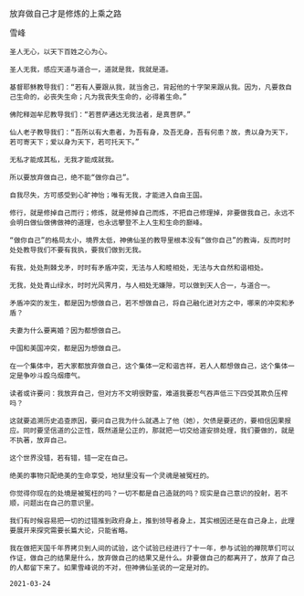 放弃做自己才是修炼的上乘之路

雪峰

    圣人无心，以天下百姓之心为心。

    圣人无我，感应天道与道合一，道就是我，我就是道。

    基督耶稣教导我们：“若有人要跟从我，就当舍己，背起他的十字架来跟从我。因为，凡要救自己生命的，必丧失生命；凡为我丧失生命的，必得着生命。”

    佛陀释迦牟尼教导我们：“若菩萨通达无我法者，是真菩萨。”

    仙人老子教导我们：“吾所以有大患者，为吾有身，及吾无身，吾有何患？故，贵以身为天下，若可寄天下；爱以身为天下，若可托天下。”

    无私才能成其私，无我才能成就我。

    所以要放弃做自己，绝不能“做你自己”。

    自我尽失，方可感受到心旷神怡；唯有无我，才能进入自由王国。

    修行，就是修掉自己而行；修炼，就是修掉自己而炼，不把自己修理掉，非要做我自己，永远不会明白做仙做佛做神的道理，也永远攀登不上人生和生命的巅峰。

    “做你自己”的格局太小，境界太低，神佛仙圣的教导里根本没有“做你自己”的教诲，反而时时处处教导我们不要有我执，要我们做到无我。

    有我，处处荆棘戈矛，时时有矛盾冲突，无法与人和睦相处，无法与大自然和谐相处。

    无我，处处青山绿水，时时光风霁月，与人相处无嫌隙，可以做到天人合一，与道合一。

    矛盾冲突的发生，都是因为想做自己，若不想做自己，将自己融化进对方之中，哪来的冲突和矛盾？

    夫妻为什么要离婚？因为都想做自己。

    中国和美国冲突，都是因为想做自己。

    在一个集体中，若大家都放弃做自己，这个集体一定和谐吉祥，若人人都想做自己，这个集体一定是争吵斗殴乌烟瘴气。

    读者或许要问：我放弃自己，但对方不文明很野蛮，难道我要忍气吞声低三下四受其欺负压榨吗？

    这就要追溯历史追查原因，要问自己我为什么就遇上了他（她），欠债是要还的，要相信因果报应。同时要坚信道的公正性，既然道是公正的，那就把一切交给道安排处理，我们要做的，就是不执著，放弃自己。

    这个世界没错，若有错，错一定在自己。

    绝美的事物只配绝美的生命享受，地狱里没有一个灵魂是被冤枉的。

    你觉得你现在的处境是被冤枉的吗？一切不都是自己造就的吗？现实是自己意识的投射，若不顺，问题出在自己的意识里。

    我们有时候容易把一切的过错推到政府身上，推到领导者身上，其实根因还是在自己身上，此理要展开来探究需要长篇大论，只能省略。

    我在做把天国千年界拷贝到人间的试验，这个试验已经进行了十一年，参与试验的禅院草们可以作证，做自己的结果是什么，放弃做自己的结果又是什么。非要做自己的都离开了，放弃了自己的人都留下来了。如果雪峰说的不对，但神佛仙圣说的一定是对的。

    2021-03-24



